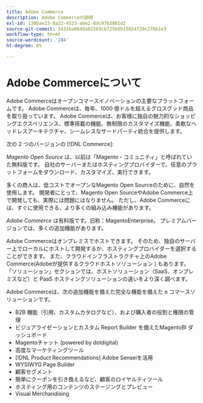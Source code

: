```yaml
---
title: Adobe Commerce
description: Adobe Commerceの説明
exl-id: 130bae23-8a22-4523-abe2-8dc97b3881d2
source-git-commit: 3432ba8640a82269cb725b8b15854f20c270b1e3
workflow-type: tm+mt
source-wordcount: '284'
ht-degree: 0%

---
```


# Adobe Commerceについて

Adobe Commerceはオープンコマースイノベーションの主要なプラットフォームです。 Adobe Commerceは、毎年、1000 億ドルを超えるグロスグッド商品を取り扱っています。 Adobe Commerceは、お客様に独自の魅力的なショッピングエクスペリエンス、標準搭載の機能、無制限のカスタマイズ機能、柔軟なヘッドレスアーキテクチャ、シームレスなサードパーティ統合を提供します。

次の 2 つのバージョンの [!DNL Commerce]:

_Magento Open Source_ は、以前は「Magento・コミュニティ」と呼ばれていた無料版です。 自社のサーバーまたはホスティングプロバイダーで、任意のプラットフォームをダウンロード、カスタマイズ、実行できます。

多くの商人は、低コストでオープンなMagento Open Sourceのために、自然を使用します。 開発者にとって、Magento Open SourceやAdobe Commerce上で開発しても、実際には問題にはなりません。 ただし、Adobe Commerceには、すぐに使用できる、より多くの組み込み機能があります。

_Adobe Commerce_ は有料版です。旧称：MagentoEnterprise。 プレミアムバージョンでは、多くの追加機能があります。

Adobe Commerceはオンプレミスでホストできます。 そのため、独自のサーバー上でローカルにホストして開発するか、ホスティングプロバイダーを選択することができます。 また、クラウドインフラストラクチャ上のAdobe Commerce(Adobeが提供するクラウドホストソリューション ) もあります。 「ソリューション」セクションでは、ホストソリューション（SaaS、オンプレミスなど）と PaaS ホスティングソリューションの違いをより深く調べます。

Adobe Commerceは、次の追加機能を備えた完全な機能を備えた e コマースソリューションです。

- B2B 機能（引用、カスタムカタログなど）、および購入者の役割と権限の管理
- ビジュアライゼーションとカスタム Report Builder を備えたMagentoBI ダッシュボード
- Magentoチャット (powered by dotdigital)
- 高度なマーケティングツール
- [!DNL Product Recommendations] Adobe Senseiを活用
- WYSIWYG Page Builder
- 顧客セグメント
- 簡単にクーポンを引き換えるなど、顧客のロイヤルティツール
- ホスティング用のコンテンツのステージングとプレビュー
- Visual Merchandising
